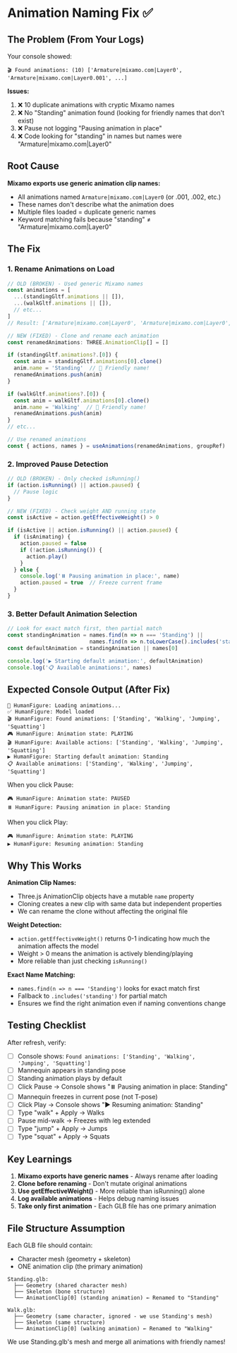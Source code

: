 # Animation Naming Fix ✅

## The Problem (From Your Logs)

Your console showed:
```
🎬 Found animations: (10) ['Armature|mixamo.com|Layer0', 'Armature|mixamo.com|Layer0.001', ...]
```

**Issues:**
1. ❌ 10 duplicate animations with cryptic Mixamo names
2. ❌ No "Standing" animation found (looking for friendly names that don't exist)
3. ❌ Pause not logging "Pausing animation in place"
4. ❌ Code looking for "standing" in names but names were "Armature|mixamo.com|Layer0"

## Root Cause

**Mixamo exports use generic animation clip names:**
- All animations named `Armature|mixamo.com|Layer0` (or .001, .002, etc.)
- These names don't describe what the animation does
- Multiple files loaded = duplicate generic names
- Keyword matching fails because "standing" ≠ "Armature|mixamo.com|Layer0"

## The Fix

### 1. Rename Animations on Load

```typescript
// OLD (BROKEN) - Used generic Mixamo names
const animations = [
  ...(standingGltf.animations || []),
  ...(walkGltf.animations || []),
  // etc...
]
// Result: ['Armature|mixamo.com|Layer0', 'Armature|mixamo.com|Layer0', ...]

// NEW (FIXED) - Clone and rename each animation
const renamedAnimations: THREE.AnimationClip[] = []

if (standingGltf.animations?.[0]) {
  const anim = standingGltf.animations[0].clone()
  anim.name = 'Standing'  // 🎯 Friendly name!
  renamedAnimations.push(anim)
}

if (walkGltf.animations?.[0]) {
  const anim = walkGltf.animations[0].clone()
  anim.name = 'Walking'  // 🎯 Friendly name!
  renamedAnimations.push(anim)
}
// etc...

// Use renamed animations
const { actions, names } = useAnimations(renamedAnimations, groupRef)
```

### 2. Improved Pause Detection

```typescript
// OLD (BROKEN) - Only checked isRunning()
if (action.isRunning() || action.paused) {
  // Pause logic
}

// NEW (FIXED) - Check weight AND running state
const isActive = action.getEffectiveWeight() > 0

if (isActive || action.isRunning() || action.paused) {
  if (isAnimating) {
    action.paused = false
    if (!action.isRunning()) {
      action.play()
    }
  } else {
    console.log('⏸️ Pausing animation in place:', name)
    action.paused = true  // Freeze current frame
  }
}
```

### 3. Better Default Animation Selection

```typescript
// Look for exact match first, then partial match
const standingAnimation = names.find(n => n === 'Standing') || 
                          names.find(n => n.toLowerCase().includes('standing'))
const defaultAnimation = standingAnimation || names[0]

console.log('▶️ Starting default animation:', defaultAnimation)
console.log('📋 Available animations:', names)
```

## Expected Console Output (After Fix)

```
🔄 HumanFigure: Loading animations...
✅ HumanFigure: Model loaded
🎬 HumanFigure: Found animations: ['Standing', 'Walking', 'Jumping', 'Squatting']
🎮 HumanFigure: Animation state: PLAYING
🎬 HumanFigure: Available actions: ['Standing', 'Walking', 'Jumping', 'Squatting']
▶️ HumanFigure: Starting default animation: Standing
📋 Available animations: ['Standing', 'Walking', 'Jumping', 'Squatting']
```

When you click Pause:
```
🎮 HumanFigure: Animation state: PAUSED
⏸️ HumanFigure: Pausing animation in place: Standing
```

When you click Play:
```
🎮 HumanFigure: Animation state: PLAYING
▶️ HumanFigure: Resuming animation: Standing
```

## Why This Works

**Animation Clip Names:**
- Three.js AnimationClip objects have a mutable `name` property
- Cloning creates a new clip with same data but independent properties
- We can rename the clone without affecting the original file

**Weight Detection:**
- `action.getEffectiveWeight()` returns 0-1 indicating how much the animation affects the model
- Weight > 0 means the animation is actively blending/playing
- More reliable than just checking `isRunning()`

**Exact Name Matching:**
- `names.find(n => n === 'Standing')` looks for exact match first
- Fallback to `.includes('standing')` for partial match
- Ensures we find the right animation even if naming conventions change

## Testing Checklist

After refresh, verify:

- [ ] Console shows: `Found animations: ['Standing', 'Walking', 'Jumping', 'Squatting']`
- [ ] Mannequin appears in standing pose
- [ ] Standing animation plays by default
- [ ] Click Pause → Console shows "⏸️ Pausing animation in place: Standing"
- [ ] Mannequin freezes in current pose (not T-pose)
- [ ] Click Play → Console shows "▶️ Resuming animation: Standing"
- [ ] Type "walk" + Apply → Walks
- [ ] Pause mid-walk → Freezes with leg extended
- [ ] Type "jump" + Apply → Jumps
- [ ] Type "squat" + Apply → Squats

## Key Learnings

1. **Mixamo exports have generic names** - Always rename after loading
2. **Clone before renaming** - Don't mutate original animations
3. **Use getEffectiveWeight()** - More reliable than isRunning() alone
4. **Log available animations** - Helps debug naming issues
5. **Take only first animation** - Each GLB file has one primary animation

## File Structure Assumption

Each GLB file should contain:
- Character mesh (geometry + skeleton)
- ONE animation clip (the primary animation)

```
Standing.glb:
  ├── Geometry (shared character mesh)
  ├── Skeleton (bone structure)
  └── AnimationClip[0] (standing animation) ← Renamed to "Standing"

Walk.glb:
  ├── Geometry (same character, ignored - we use Standing's mesh)
  ├── Skeleton (same structure)
  └── AnimationClip[0] (walking animation) ← Renamed to "Walking"
```

We use Standing.glb's mesh and merge all animations with friendly names!

